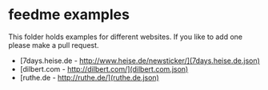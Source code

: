 # feedme examples

This folder holds examples for different websites. If you like to add one please make a pull request.

- [7days.heise.de - http://www.heise.de/newsticker/](7days.heise.de.json)
- [dilbert.com - http://dilbert.com/](dilbert.com.json)
- [ruthe.de - http://ruthe.de/](ruthe.de.json)
